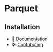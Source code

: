 # Parquet

## Installation

- 📜 [Documentation](https://github.com/flow-php/flow/blob/1.x/docs/components/libs/parquet.md)
- 🛠️ [Contributing](https://github.com/flow-php/flow/blob/1.x/CONTRIBUTING.md)